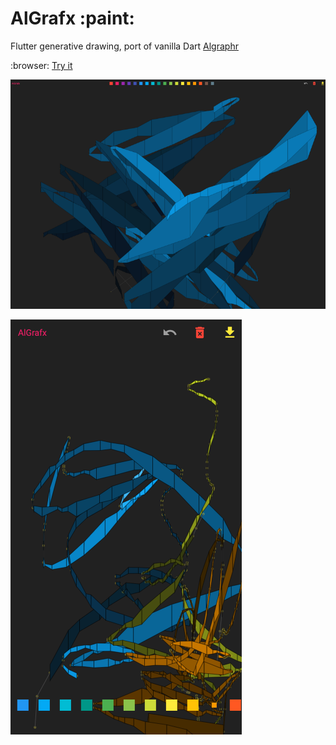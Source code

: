 # AlGrafx :paint:

Flutter generative drawing, port of vanilla Dart [Algraphr](http://github.com/rxlabz/algraphr)

:browser: [Try it](https://github.io/rxlabz/algrafx)

![screenshot 1](images/desktop.png)

![screenshot 2](images/mobile.png)

